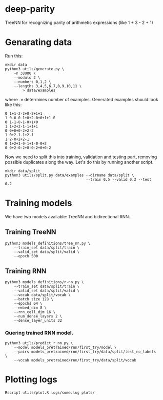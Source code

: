 # deep-parity
TreeNN for recognizing parity of arithmetic expressions (like 1 + 3 - 2 + 1)

# Genarating data
Run this:
```
mkdir data
python3 utils/generate.py \
	-n 30000 \
	--modulo 2 \
	--numbers 0,1,2 \
	--lengths 3,4,5,6,7,8,9,10,11 \
		> data/examples
```
where `-n` determines number of examples.
Generated examples should look like this:
```
0 1+1-2-2+0-2+1+1
1 0-0-0-1+0+2-0+0+1+1-0
0 1-1-0-1-0+1+0
1 1+2+2-1-1+1+1
0 0+0+0-2+2-2
1 0+2-1-1+2-1
1 2-0+2+2-1
0 1+2+1-0-1+1-0-0+2
0 0+2-0-2+0-0-2+0+0-2
```
Now we need to split this into training, validation and testing part, removing
possible duplicates along the way. Let's do this by running another script.
```
mkdir data/split
python3 utils/split.py data/examples --dirname data/split \
									 --train 0.5 --valid 0.3 --test 0.2
```

# Training models
We have two models available: TreeNN and bidirectional RNN.

## Training TreeNN
```
python3 models_definitions/tree_nn.py \
	--train_set data/split/train \
	--valid_set data/split/valid \
	--epoch 500
```
## Training RNN
```
python3 models_definitions/r-nn.py \
	--train_set data/split/train \
	--valid_set data/split/valid \
	--vocab data/split/vocab \
	--batch_size 128 \
	--epochs 64 \
	--embed_dim 8 \
	--rnn_cell_dim 16 \
	--num_dense_layers 2 \
	--dense_layer_units 32
```

### Quering trained RNN model.
```
python3 utils/predict_r_nn.py \
	--model models_pretrained/rnn/first_try/model \
	--pairs models_pretrained/rnn/first_try/data/split/test_no_labels \
	--vocab models_pretrained/rnn/first_try/data/split/vocab
```


# Plotting logs
```
Rscript utils/plot.R logs/some.log plots/
```
